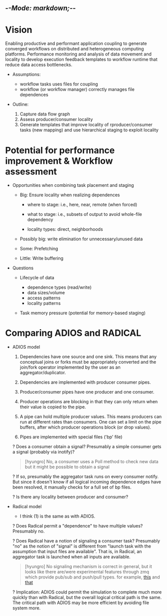 -*-Mode: markdown;-*-
-----------------------------------------------------------------------------

Vision
=============================================================================

Enabling productive and performant application coupling to generate converged workflows on distributed and heterogeneous computing platforms. Performance monitoring and analysis of data movement and locality to develop execution feedback templates to workflow runtime that reduce data access bottlenecks.

* Assumptions:
  - workflow tasks uses files for coupling
  - workflow (or workflow manager) correctly manages file dependences

* Outline:
  1. Capture data flow graph
  2. Assess producer/consumer locality
  3. Generate templates that improve locality of rproducer/consumer tasks (new mapping) and use hierarchical staging to exploit locality


Potential for performance improvement & Workflow assessment
=============================================================================

* Opportunities when combining task placement and staging
  - Big: Ensure locality when realizing dependences
    - where to stage: i.e., here, near, remote (when forced)
    - what to stage: i.e., subsets of output to avoid whole-file dependency

    - locality types: direct, neighborhoods

  - Possibly big: write elimination for unnecessary/unused data

  - Some: Prefetching
  
  - Little: Write buffering

* Questions
  - Lifecycle of data
    - dependence types (read/write)
    - data sizes/volume
    - access patterns
    - locality patterns
    
  - Task memory pressure (potential for memory-based staging)


Comparing ADIOS and RADICAL
=============================================================================

- ADIOS model

  1. Dependencies have one source and one sink. This means that any
     conceptual joins or forks must be appropriately converted and the
     join/fork operator implemented by the user as an
     aggregator/duplicator.
  
  2. Dependencies are implemented with producer consumer pipes.
  
  3. Producer/consumer pipes have one producer and one consumer.

  4. Producer operations are blocking in that they can only return when
     their value is copied to the pipe.
  
  5. A pipe can hold multiple producer values. This means producers can
     run at different rates than consumers. One can set a limit on the
     pipe buffers, after which producer operations block (or drop values).
    
  6. Pipes are implemented with special files ('bp' file)

  ? Does a consumer obtain a signal? Presumably a simple consumer gets a signal (probably via inotify)?
  > [hyungro] No, a consumer uses a Poll method to check new data but it might be possible to obtain a signal

  ? If so, presumably the aggregator task runs on every consumer notify. But since it doesn't know if all logical incoming dependence edges have been resolved, it manually checks for a full set of bp files.
  
  ? Is there any locality between producer and consumer?


- Radical model

  - I think (1) is the same as with ADIOS.
  
  ? Does Radical permit a "dependence" to have multiple values? Presumably no.
  
  ? Does Radical have a notion of signaling a consumer task? Presumably "no" as the notion of "signal" is different from "launch task with the assumption that input files are available". That is, in Radical, an aggregator task is launched when all inputs are available.
  > [hyungro] No signaling mechanism is correct in general, but it looks like there are/were experimental features through zmq which provide pub/sub and push/pull types. for example, [this](https://github.com/radical-cybertools/radical.pilot/blob/devel/examples/misc/rp_app_master.py) and [that](https://github.com/radical-cybertools/radical.utils/tree/devel/src/radical/utils/zmq)
  
  ? Implication: ADIOS could permit the simulation to complete much more quickly than with Radical, but the overall logical critical path is the same. The critical path with ADIOS may be more efficient by avoiding file system more.

